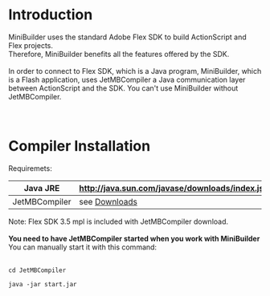 # Introduction #

MiniBuilder uses the standard Adobe Flex SDK to build ActionScript and Flex projects.<br>
Therefore, MiniBuilder benefits all the features offered by the SDK.<br>
<br>
In order to connect to Flex SDK, which is a Java program, MiniBuilder, which is a Flash application, uses JetMBCompiler a Java communication layer between ActionScript and the SDK. You can't use MiniBuilder without JetMBCompiler.<br>
<br>
<br>
<h1>Compiler Installation</h1>

Requiremets:<br>
<table><thead><th>Java JRE </th><th> <a href='http://java.sun.com/javase/downloads/index.jsp#jre'>http://java.sun.com/javase/downloads/index.jsp#jre</a></th></thead><tbody>
<tr><td>JetMBCompiler</td><td> see <a href='http://code.google.com/p/minibuilder/downloads/list'>Downloads</a></td></tr></tbody></table>


Note: Flex SDK 3.5 mpl is included with JetMBCompiler download.<br>
<br>
<b>You need to have JetMBCompiler started when you work with MiniBuilder</b><br>
You can manually start it with this command:<br>
<br>
<pre><code>cd JetMBCompiler<br>
java -jar start.jar<br>
</code></pre>